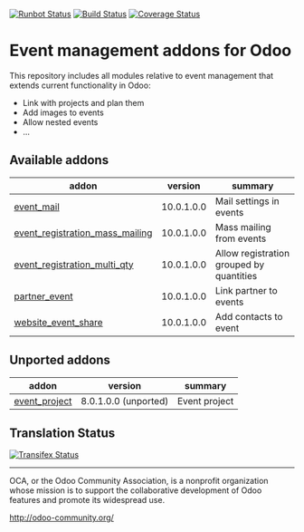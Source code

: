 [![Runbot Status](https://runbot.odoo-community.org/runbot/badge/flat/199/10.0.svg)](https://runbot.odoo-community.org/runbot/repo/github-com-oca-event-199)
[![Build Status](https://travis-ci.org/OCA/event.svg?branch=10.0)](https://travis-ci.org/OCA/event)
[![Coverage Status](https://coveralls.io/repos/OCA/event/badge.svg?branch=10.0)](https://coveralls.io/r/OCA/event?branch=10.0)

Event management addons for Odoo
================================

This repository includes all modules relative to event management that extends
current functionality in Odoo:

* Link with projects and plan them
* Add images to events
* Allow nested events
* ...

[//]: # (addons)

Available addons
----------------
addon | version | summary
--- | --- | ---
[event_mail](event_mail/) | 10.0.1.0.0 | Mail settings in events
[event_registration_mass_mailing](event_registration_mass_mailing/) | 10.0.1.0.0 | Mass mailing from events
[event_registration_multi_qty](event_registration_multi_qty/) | 10.0.1.0.0 | Allow registration grouped by quantities
[partner_event](partner_event/) | 10.0.1.0.0 | Link partner to events
[website_event_share](website_event_share/) | 10.0.1.0.0 | Add contacts to event


Unported addons
---------------
addon | version | summary
--- | --- | ---
[event_project](event_project/) | 8.0.1.0.0 (unported) | Event project

[//]: # (end addons)

Translation Status
------------------
[![Transifex Status](https://www.transifex.com/projects/p/OCA-event-10-0/chart/image_png)](https://www.transifex.com/projects/p/event-10-0)

----

OCA, or the Odoo Community Association, is a nonprofit organization whose 
mission is to support the collaborative development of Odoo features and 
promote its widespread use.

http://odoo-community.org/
